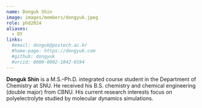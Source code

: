 ```yaml
---
name: Donguk Shin
image: images/members/dongyuk.jpeg
role: phd2024
aliases:
  - DY
links: 
  #email: donguk@postech.ac.kr
  #home-page: https://dongyuk.com
  #github: dongyuk
  #orcid: 0000-0002-1042-0194
---
```


**Donguk Shin** is a M.S.–Ph.D. integrated course student in the Department of Chemistry at SNU. He received his B.S. chemistry and chemical engineering (double major) from CBNU. His current research interests focus on polyelectrolyte studied by molecular dynamics simulations.
